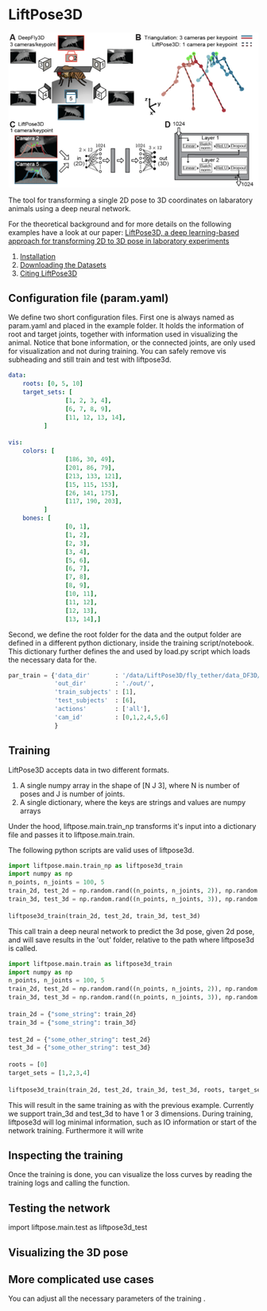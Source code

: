 # LiftPose3D
<p align="center">
  <img src="images/fig1ad.png" width="720">
</p>

The tool for transforming a single 2D pose to 3D coordinates on labaratory animals using a deep neural network.

For the theoretical background and for more details on the following examples have a look at our paper:
[LiftPose3D, a deep learning-based approach for transforming 2D to 3D pose in laboratory experiments](https://www.biorxiv.org/content/10.1101/2020.09.18.292680v1)

1. [Installation](https://github.com/NeLy-EPFL/LiftPose3D/blob/package_sem/docs/install.md)
2. [Downloading the Datasets](https://github.com/NeLy-EPFL/LiftPose3D/blob/package_sem/docs/dataset.md)
3. [Citing LiftPose3D](https://github.com/NeLy-EPFL/LiftPose3D/blob/package_sem/docs/cite.md)

## Configuration file (param.yaml)
We define two short configuration files. First one is always named as param.yaml and placed in the example folder. It holds the information of root and target joints, together with information used in visualizing the animal. Notice that bone information, or the connected joints, are only used for visualization and not during training. You can safely remove vis subheading and still train and test with liftpose3d. 
  ```yaml
  data:
      roots: [0, 5, 10]
      target_sets: [
                  [1, 2, 3, 4],
                  [6, 7, 8, 9],
                  [11, 12, 13, 14],
            ]

  vis:
      colors: [
                  [186, 30, 49], 
                  [201, 86, 79], 
                  [213, 133, 121],
                  [15, 115, 153],
                  [26, 141, 175],
                  [117, 190, 203],
            ]
      bones: [
                  [0, 1],
                  [1, 2],
                  [2, 3],
                  [3, 4],
                  [5, 6],
                  [6, 7],
                  [7, 8],
                  [8, 9],
                  [10, 11],
                  [11, 12],
                  [12, 13],
                  [13, 14],] 
  ```
  
  Second, we define the root folder for the data and the output folder are defined in a different python dictionary, inside the training script/notebook. This dictionary further defines the and used by load.py script which loads the necessary data for the. 
  
  ```python
  par_train = {'data_dir'       : '/data/LiftPose3D/fly_tether/data_DF3D/',
               'out_dir'        : './out/',
               'train_subjects' : [1],
               'test_subjects'  : [6],
               'actions'        : ['all'],
               'cam_id'         : [0,1,2,4,5,6]
               }
  ```
  
## Training
LiftPose3D accepts data in two different formats. 
1. A single numpy array in the shape of [N J 3], where N is number of poses and J is number of joints. 
2. A single dictionary, where the keys are strings and values are numpy arrays 

Under the hood, liftpose.main.train_np transforms it's input into a dictionary file and passes it to liftpose.main.train.

The following python scripts are valid uses of liftpose3d.

  ```python
  import liftpose.main.train_np as liftpose3d_train
  import numpy as np
  n_points, n_joints = 100, 5
  train_2d, test_2d = np.random.rand((n_points, n_joints, 2)), np.random.rand((n_points, n_joints, 2))
  train_3d, test_3d = np.random.rand((n_points, n_joints, 3)), np.random.rand((n_points, n_joints, 3))
  
  liftpose3d_train(train_2d, test_2d, train_3d, test_3d)
  ```
  
  This call train a deep neural network to predict the 3d pose, given 2d pose, and will save results in the 'out' folder, relative to the path where liftpose3d is called.
  
  ```python
  import liftpose.main.train as liftpose3d_train
  import numpy as np
  n_points, n_joints = 100, 5
  train_2d, test_2d = np.random.rand((n_points, n_joints, 2)), np.random.rand((n_points, n_joints, 2))
  train_3d, test_3d = np.random.rand((n_points, n_joints, 3)), np.random.rand((n_points, n_joints, 3))
  
  train_2d = {"some_string": train_2d}
  train_3d = {"some_string": train_3d}
  
  test_2d = {"some_other_string": test_2d}
  test_3d = {"some_other_string": test_3d}
  
  roots = [0]
  target_sets = [1,2,3,4]
  
  liftpose3d_train(train_2d, test_2d, train_3d, test_3d, roots, target_sets)
  ```
  This will result in the same training as with the previous example. Currently we support train_3d and test_3d to have 1 or 3 dimensions.
  During training, liftpose3d will log minimal information, such as IO information or start of the network training. Furthermore it will write 
  
## Inspecting the training  
  
  Once the training is done, you can visualize the loss curves by reading the training logs and calling the function.
  
## Testing the network
  import liftpose.main.test as liftpose3d_test
  
## Visualizing the 3D pose

## More complicated use cases
  You can adjust all the necessary parameters of the training .

